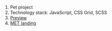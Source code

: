 1. Pet project
2. Technology stack: JavaScript, CSS Grid, SCSS
3. [Preview](https://DimaKobzar7.github.io/The_MET/)
4. [MET landing](https://www.figma.com/file/lSR1m42L9YwzQwzzxKwHpw/THE-MET?node-id=8590%3A29)

